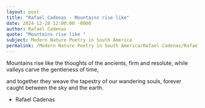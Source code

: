 ```yaml
---
layout: post
title: "Rafael Cadenas - Mountains rise like"
date: 2024-12-28 12:00:00 -0000
author: Rafael Cadenas
quote: "Mountains rise like "
subject: Modern Nature Poetry in South America
permalink: /Modern Nature Poetry in South America/Rafael Cadenas/Rafael Cadenas - Mountains rise like
---
```


Mountains rise like 
  the thoughts of the ancients,
 firm and resolute,
 while valleys carve 
  the gentleness of time,

and together they weave 
  the tapestry 
 of our wandering souls,
 forever caught 
  between the sky and the earth.


- Rafael Cadenas
